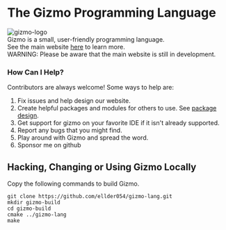 # The Gizmo Programming Language
![gizmo-logo](https://user-images.githubusercontent.com/76635411/117458638-7f045b80-af18-11eb-8bbe-33fb328ea454.png)  
Gizmo is a small, user-friendly programming language.  
See the main website [here](https://ellder054.github.io/gizmolang/) to learn more.  
WARNING: Please be aware that the main website is still in development.

### How Can I Help?
Contributors are always welcome! Some ways to help are:  
1. Fix issues and help design our website.  
2. Create helpful packages and modules for others to use. See [package design](https://ellder054.github.io/gizmolang/packages.html).  
3. Get support for gizmo on your favorite IDE if it isn't already supported.  
4. Report any bugs that you might find.  
5. Play around with Gizmo and spread the word.
6. Sponsor me on github

## Hacking, Changing or Using Gizmo Locally
Copy the following commands to build Gizmo.
```shell
git clone https://github.com/ellder054/gizmo-lang.git
mkdir gizmo-build
cd gizmo-build
cmake ../gizmo-lang
make
```

